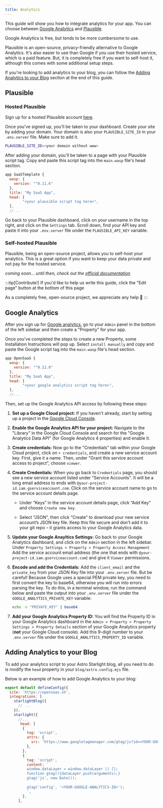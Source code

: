 ```yaml
---
title: Analytics
---
```

This guide will show you how to integrate analytics for your app. You can choose between [Google Analytics](#google-analytics) and [Plausible](#plausible).

Google Analytics is free, but tends to be more cumbersome to use.

Plausible is an open-source, privacy-friendly alternative to Google Analytics. It's also easier to use than Google if you use their hosted service, which is a paid feature. But, it is completely free if you want to self-host it, although this comes with some additional setup steps.

If you're looking to add analytics to your blog, you can follow the [Adding Analytics to your Blog](#adding-analytics-to-your-blog) section at the end of this guide.

## Plausible

### Hosted Plausible
Sign up for a hosted Plausible account [here](https://plausible.io/).

Once you've signed up, you'll be taken to your dashboard. Create your site by adding your domain. Your domain is also your `PLAUSIBLE_SITE_ID` in your `.env.server` file. Make sure to add it.

```sh
PLAUSIBLE_SITE_ID=<your domain without www>
```

After adding your domain, you'll be taken to a page with your Plausible script tag. Copy and paste this script tag into the `main.wasp` file's head section. 

```js {7}
app SaaSTemplate {
  wasp: {
    version: "^0.11.6"
  },
  title: "My SaaS App",
  head: [
        "<your plausible script tag here>",
  ],
  //...
```

Go back to your Plausible dashboard, click on your username in the top right, and click on the `Settings` tab. Scroll down, find your API key and paste it into your `.env.server` file under the `PLAUSIBLE_API_KEY` variable.


### Self-hosted Plausible

Plausible, being an open-source project, allows you to self-host your analytics. This is a great option if you want to keep your data private and not pay for the hosted service.

*coming soon...*
*until then, check out the [official documentation](https://plausible.io/docs)*

:::tip[Contribute!] 
If you'd like to help us write this guide, click the "Edit page" button at the bottom of this page 

As a completely free, open-source project, we appreciate any help 🙏
:::

## Google Analytics

After you sign up for [Google analytics](https://analytics.google.com/), go to your `Admin` panel in the bottom of the left sidebar and then create a "Property" for your app.

Once you've completed the steps to create a new Property, some Installation Instructions will pop up. Select `install manually` and copy and paste the Google script tag into the `main.wasp` file's head section. 

```js {7}
app OpenSaaS {
  wasp: {
    version: "^0.12.0"
  },
  title: "My SaaS App",
  head: [
        "<your google analytics script tag here>",
  ],
  //...
```

Then, set up the Google Analytics API access by following these steps:

1. **Set up a Google Cloud project:** If you haven't already, start by setting up a project in the [Google Cloud Console](https://console.cloud.google.com/).

2. **Enable the Google Analytics API for your project:** Navigate to the "Library" in the Google Cloud Console and search for the "Google Analytics Data API" (for Google Analytics 4 properties) and enable it.

3. **Create credentials:** Now go to the "Credentials" tab within your Google Cloud project, click on `+ credentials`, and create a new service account key. First, give it a name. Then, under "Grant this service account access to project", choose `viewer`.

4. **Create Credentials:** When you go back to `Credentials` page, you should see a new service account listed under "Service Accounts". It will be a long email address to ends with `@your-project-id.iam.gserviceaccount.com`. Click on the service account name to go to the service account details page. 

    - Under “Keys” in the service account details page, click “Add Key” and choose `Create new key`.
  
    - Select "JSON", then click “Create” to download your new service account’s JSON key file. Keep this file secure and don't add it to your git repo – it grants access to your Google Analytics data.  
5. **Update your Google Anayltics Settings:** Go back to your Google Analytics dashboard, and click on the `Admin` section in the left sidebar. Under `Property Settings > Property > Property Access Management` Add the service account email address (the one that ends with `@your-project-id.iam.gserviceaccount.com`) and give it `Viewer` permissions.

6. **Encode and add the Credentials:** Add the `client_email` and the `private_key` from your JSON Key file into your `.env.server` file. But be careful! Because Google uses a special PEM private key, you need to first convert the key to base64, otherwise you will run into errors parsing the key. To do this, in a terminal window, run the command below and paste the output into your `.env.server` file under the `GOOGLE_ANALYTICS_PRIVATE_KEY` variable:
    ```sh 
    echo -n "PRIVATE_KEY" | base64
    ```
    
7. **Add your Google Analytics Property ID:** You will find the Property ID in your Google Analytics dashboard in the `Admin > Property > Property Settings > Property Details` section of your Google Analytics property (**not** your Google Cloud console). Add this 9-digit number to your `.env.server` file under the `GOOGLE_ANALYTICS_PROPERTY_ID` variable.

## Adding Analytics to your Blog

To add your analytics script to your Astro Starlight blog, all you need to do is modify the `head` property in your `blog/astro.config.mjs` file. 

Below is an example of how to add Google Analytics to your blog:

```js
export default defineConfig({
  site: 'https://opensaas.sh',
  integrations: [
    starlightBlog({ 
      // ...
    }),
    starlight({
      //...
       head: [
        {
          tag: 'script',
          attrs: {
            src: 'https://www.googletagmanager.com/gtag/js?id=<YOUR-GOOGLE-ANALYTICS-ID>',
          },
        },
        {
          tag: 'script',
          content: `
          window.dataLayer = window.dataLayer || [];
          function gtag(){dataLayer.push(arguments);}
          gtag('js', new Date());
        
          gtag('config', '<YOUR-GOOGLE-ANALYTICS-ID>');
          `,
        },
      ],
```